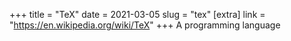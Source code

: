 +++
title = "TeX"
date = 2021-03-05
slug = "tex"
[extra]
link = "https://en.wikipedia.org/wiki/TeX"
+++
A programming language

